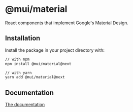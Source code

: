 # @mui/material

React components that implement Google's Material Design.

## Installation

Install the package in your project directory with:

```sh
// with npm
npm install @mui/material@next

// with yarn
yarn add @mui/material@next
```

## Documentation

[The documentation](https://material-ui.com/)
